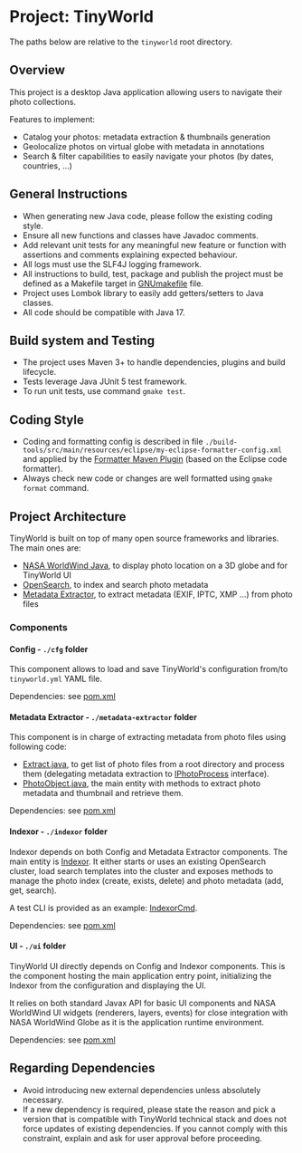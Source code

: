 # Project: TinyWorld

The paths below are relative to the `tinyworld` root directory.

## Overview

This project is a desktop Java application allowing users to navigate their photo collections.

Features to implement:

- Catalog your photos: metadata extraction & thumbnails generation
- Geolocalize photos on virtual globe with metadata in annotations
- Search & filter capabilities to easily navigate your photos (by dates, countries, ...)

## General Instructions

- When generating new Java code, please follow the existing coding style.
- Ensure all new functions and classes have Javadoc comments.
- Add relevant unit tests for any meaningful new feature or function with assertions and comments explaining expected behaviour.
- All logs must use the SLF4J logging framework.
- All instructions to build, test, package and publish the project must be defined as a Makefile target in [GNUmakefile](./GNUmakefile) file.
- Project uses Lombok library to easily add getters/setters to Java classes.
- All code should be compatible with Java 17.

## Build system and Testing

- The project uses Maven 3+ to handle dependencies, plugins and build lifecycle.
- Tests leverage Java JUnit 5 test framework.
- To run unit tests, use command `gmake test`.

## Coding Style

- Coding and formatting config is described in file `./build-tools/src/main/resources/eclipse/my-eclipse-formatter-config.xml` and applied by the [Formatter Maven Plugin](https://code.revelc.net/formatter-maven-plugin/) (based on the Eclipse code formatter).
- Always check new code or changes are well formatted using `gmake format` command.

## Project Architecture

TinyWorld is built on top of many open source frameworks and libraries. The main ones are:

- [NASA WorldWind Java](https://github.com/NASAWorldWind/WorldWindJava), to display photo location on a 3D globe and for TinyWorld UI
- [OpenSearch](https://github.com/opensearch-project/OpenSearch), to index and search photo metadata
- [Metadata Extractor](https://github.com/drewnoakes/metadata-extractor), to extract metadata (EXIF, IPTC, XMP ...) from photo files

### Components

#### Config - `./cfg` folder

This component allows to load and save TinyWorld's configuration from/to `tinyworld.yml` YAML file.

Dependencies: see [pom.xml](./cfg/pom.xml)

#### Metadata Extractor - `./metadata-extractor` folder

This component is in charge of extracting metadata from photo files using following code:

- [Extract.java](./metadata-extractor/src/main/java/asaintsever/tinyworld/metadata/extractor/Extract.java), to get list of photo files from a root directory and process them (delegating metadata extraction to [IPhotoProcess](./metadata-extractor/src/main/java/asaintsever/tinyworld/metadata/extractor/IPhotoProcess.java) interface).
- [PhotoObject.java](./metadata-extractor/src/main/java/asaintsever/tinyworld/metadata/extractor/PhotoObject.java), the main entity with methods to extract photo metadata and thumbnail and retrieve them.

Dependencies: see [pom.xml](./metadata-extractor/pom.xml)

#### Indexor - `./indexor` folder

Indexor depends on both Config and Metadata Extractor components. The main entity is [Indexor](./indexor/src/main/java/asaintsever/tinyworld/indexor/Indexor.java). It either starts or uses an existing OpenSearch cluster, load search templates into the cluster and exposes methods to manage the photo index (create, exists, delete) and photo metadata (add, get, search).

A test CLI is provided as an example: [IndexorCmd](./indexor/src/main/java/asaintsever/tinyworld/indexor/IndexorCmd.java).

Dependencies: see [pom.xml](./indexor/pom.xml)

#### UI - `./ui` folder

TinyWorld UI directly depends on Config and Indexor components. This is the component hosting the main application entry point, initializing the Indexor from the configuration and displaying the UI. 

It relies on both standard Javax API for basic UI components and NASA WorldWind UI widgets (renderers, layers, events) for close integration with NASA WorldWind Globe as it is the application runtime environment.

Dependencies: see [pom.xml](./ui/pom.xml)

## Regarding Dependencies

- Avoid introducing new external dependencies unless absolutely necessary.
- If a new dependency is required, please state the reason and pick a version that is compatible with TinyWorld technical stack and does not force updates of existing dependencies. If you cannot comply with this constraint, explain and ask for user approval before proceeding.
